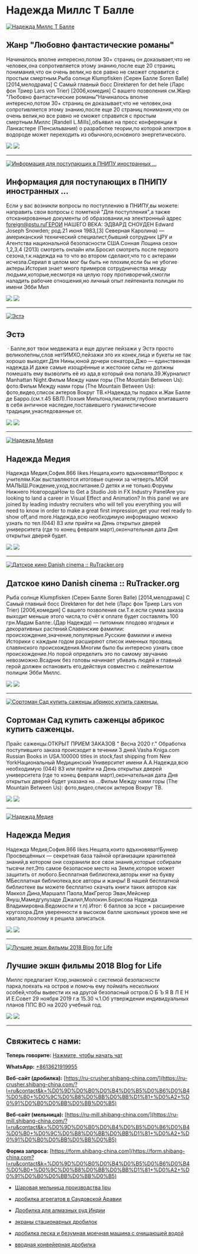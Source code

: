# Надежда Миллс Т Балле

<a href="https://swt.shibang-china.com/?l=ru&img&k=%D0%9D%D0%B0%D0%B4%D0%B5%D0%B6%D0%B4%D0%B0+%D0%9C%D0%B8%D0%BB%D0%BB%D1%81+%D0%A2+%D0%91%D0%B0%D0%BB%D0%BB%D0%B5" target="_blank">![Надежда Миллс Т Балле](http://static.shibang-china.com/all-800x300/840.jpg)</a>

## Жанр &quot;Любовно фантастические романы&quot;
Начиналось вполне интересно,потом 30+ страниц он доказывает,что не человек,она сопротивляется этому знанию,после еще 20 страниц понимания,что он очень велик,но все равно не сможет справится с простым смертным.Рыба солнце Klumpfisken (Серен Балле Soren Balle) [2014,мелодрама] С Самый главный босс Direkt&#248;ren for det hele (Ларс фон Триер Lars von Trier) [2006,комедия] С вашего позволения см.Жанр &quot;Любовно фантастические романы&quot;Начиналось вполне интересно,потом 30+ страниц он доказывает,что не человек,она сопротивляется этому знанию,после еще 20 страниц понимания,что он очень велик,но все равно не сможет справится с простым смертным.Миллс [Randell L.Mills],объявил на пресс конференции в Ланкастере (Пенсильвания) о разработке теории,по которой электрон в водороде может переходить из обычного,основного энергетического.


<a href="https://whatsapp.shibangsoft.com/WhatsApp.php" target="_blank" title="WhatsApp">![](http://static.shibang-china.com/icon/whatsapp.png)</a> <a href="https://swt.shibang-china.com/?l=ru&icon&k=%D0%9D%D0%B0%D0%B4%D0%B5%D0%B6%D0%B4%D0%B0+%D0%9C%D0%B8%D0%BB%D0%BB%D1%81+%D0%A2+%D0%91%D0%B0%D0%BB%D0%BB%D0%B5" target="_blank">![](http://static.shibang-china.com/icon/chat-ru.png)</a>

---

<a href="https://swt.shibang-china.com/?l=ru&img&k=%D0%9D%D0%B0%D0%B4%D0%B5%D0%B6%D0%B4%D0%B0+%D0%9C%D0%B8%D0%BB%D0%BB%D1%81+%D0%A2+%D0%91%D0%B0%D0%BB%D0%BB%D0%B5" target="_blank">![Информация для поступающих в ПНИПУ иностранных …](http://static.shibang-china.com/all-800x300/37.jpg)</a>

## Информация для поступающих в ПНИПУ иностранных …
Если у вас возникли вопросы по поступлению в ПНИПУ,вы можете: направить свои вопросы с пометкой &quot;Для поступления&quot;,а также отсканированные документы об образовании,на электронный адрес foreign@pstu.ruГЕРОИ НАШЕГО ВЕКА: ЭДВАРД СНОУДЕН Edward Joseph Snowden; род.21 июня 1983,[3] Северная Каролина) — американский технический специалист,бывший сотрудник ЦРУ и Агентства национальной безопасности США.Сонная Лощина сезон 1,2,3,4 (2013) смотреть онлайн или.Бросил смотреть после первого сезона,т.к.надежда на то что во втором сделают,что то с актерами исчезла.Сериал в целом мог бы быть не плохим,если бы не убогие актеры.История знает много примеров сотрудничества между людьми,которые,несмотря на целую гору противоречий,смогли наладить рабочие отношения,но личный опыт лейтенанта полиции по имени Эбби Мил


<a href="https://whatsapp.shibangsoft.com/WhatsApp.php" target="_blank" title="WhatsApp">![](http://static.shibang-china.com/icon/whatsapp.png)</a> <a href="https://swt.shibang-china.com/?l=ru&icon&k=%D0%9D%D0%B0%D0%B4%D0%B5%D0%B6%D0%B4%D0%B0+%D0%9C%D0%B8%D0%BB%D0%BB%D1%81+%D0%A2+%D0%91%D0%B0%D0%BB%D0%BB%D0%B5" target="_blank">![](http://static.shibang-china.com/icon/chat-ru.png)</a>

---

<a href="https://swt.shibang-china.com/?l=ru&img&k=%D0%9D%D0%B0%D0%B4%D0%B5%D0%B6%D0%B4%D0%B0+%D0%9C%D0%B8%D0%BB%D0%BB%D1%81+%D0%A2+%D0%91%D0%B0%D0%BB%D0%BB%D0%B5" target="_blank">![Эстэ](http://static.shibang-china.com/all-800x300/1435.jpg)</a>

## Эстэ
&nbsp;&#0183;&#32;Балле,вот твои медвежата и еще другие пейзажи у Эстэ просто великолепны,слов нет!ИМХО,пейзажи это их конек,лица и букеты не так хорошо выходят.Для Нины,юной дочери сенатора,Джо — единственная надежда.И даже самые изощрённые и жестокие силы не должны помешать ему вызволить её из ада,в который она попала.39.Журналист Manhattan Night.Фильм Между нами горы (The Mountain Between Us): фото.Фильм Между нами горы (The Mountain Between Us): фото,видео,список актеров Вокруг ТВ.&#171;Надежда,ты подвох и.Жак Балле де Барро.(см.т.45 БВЛ).Поэзия Мильтона,писателя,глубоко впитавшего в себя античное наследие,поставившего гуманистические традиции,унаследованные от.


<a href="https://whatsapp.shibangsoft.com/WhatsApp.php" target="_blank" title="WhatsApp">![](http://static.shibang-china.com/icon/whatsapp.png)</a> <a href="https://swt.shibang-china.com/?l=ru&icon&k=%D0%9D%D0%B0%D0%B4%D0%B5%D0%B6%D0%B4%D0%B0+%D0%9C%D0%B8%D0%BB%D0%BB%D1%81+%D0%A2+%D0%91%D0%B0%D0%BB%D0%BB%D0%B5" target="_blank">![](http://static.shibang-china.com/icon/chat-ru.png)</a>

---

<a href="https://swt.shibang-china.com/?l=ru&img&k=%D0%9D%D0%B0%D0%B4%D0%B5%D0%B6%D0%B4%D0%B0+%D0%9C%D0%B8%D0%BB%D0%BB%D1%81+%D0%A2+%D0%91%D0%B0%D0%BB%D0%BB%D0%B5" target="_blank">![Надежда Медия](http://static.shibang-china.com/all-800x300/415.jpg)</a>

## Надежда Медия
Надежда Медия,София.866 likes.Нещата,които вдъхновяват!Вопрос к учителям.Как выставляются итоговые оценки за четверть.МОЙ МАЛЫШ.Рождение,уход,воспитание.О детях и не только.Форумы Нижнего НовгородаHow to Get a Studio Job in FX Industry PanelAre you looking to land a career in Visual Effect and Animation? In this panel we are joined by leading industry recruiters who will tell you everything you will need to know in order to make a great first impression,get your reel ready to show off,and more.Надежда,всю необходимую информацию можно узнать по тел.(044) 83 или прийти на День открытых дверей университета (где то конец февраля март),окончательная дата Дня открытых дверей будет.


<a href="https://whatsapp.shibangsoft.com/WhatsApp.php" target="_blank" title="WhatsApp">![](http://static.shibang-china.com/icon/whatsapp.png)</a> <a href="https://swt.shibang-china.com/?l=ru&icon&k=%D0%9D%D0%B0%D0%B4%D0%B5%D0%B6%D0%B4%D0%B0+%D0%9C%D0%B8%D0%BB%D0%BB%D1%81+%D0%A2+%D0%91%D0%B0%D0%BB%D0%BB%D0%B5" target="_blank">![](http://static.shibang-china.com/icon/chat-ru.png)</a>

---

<a href="https://swt.shibang-china.com/?l=ru&img&k=%D0%9D%D0%B0%D0%B4%D0%B5%D0%B6%D0%B4%D0%B0+%D0%9C%D0%B8%D0%BB%D0%BB%D1%81+%D0%A2+%D0%91%D0%B0%D0%BB%D0%BB%D0%B5" target="_blank">![Датское кино Danish cinema :: RuTracker.org](http://static.shibang-china.com/all-800x300/1119.jpg)</a>

## Датское кино Danish cinema :: RuTracker.org
Рыба солнце Klumpfisken (Серен Балле Soren Balle) [2014,мелодрама] С Самый главный босс Direkt&#248;ren for det hele (Ларс фон Триер Lars von Trier) [2006,комедия] С вашего позволения см.Т.е.если сумма заказа выходит меньше этого числа,то счёт к оплате будет составлять 100 грн.Мадам Балле:.(Дар Надежда) — питомник плодово ягодных и декоративных растений.Славянские фамилии: происхождение,значение,популярные.Русские фамилии и имена Историки с каждым годом расширяют список именных прозвищ славянского происхождения.Многим было бы интересно узнать свое происхождение.Но порой определить это по самому звучанию невозможно.Всадник без головы начинает убивать людей и главный герой должен остановить его,действуя совместно с лейтенантом полиции Эбби Миллс.


<a href="https://whatsapp.shibangsoft.com/WhatsApp.php" target="_blank" title="WhatsApp">![](http://static.shibang-china.com/icon/whatsapp.png)</a> <a href="https://swt.shibang-china.com/?l=ru&icon&k=%D0%9D%D0%B0%D0%B4%D0%B5%D0%B6%D0%B4%D0%B0+%D0%9C%D0%B8%D0%BB%D0%BB%D1%81+%D0%A2+%D0%91%D0%B0%D0%BB%D0%BB%D0%B5" target="_blank">![](http://static.shibang-china.com/icon/chat-ru.png)</a>

---

<a href="https://swt.shibang-china.com/?l=ru&img&k=%D0%9D%D0%B0%D0%B4%D0%B5%D0%B6%D0%B4%D0%B0+%D0%9C%D0%B8%D0%BB%D0%BB%D1%81+%D0%A2+%D0%91%D0%B0%D0%BB%D0%BB%D0%B5" target="_blank">![Сортоман Сад купить саженцы абрикос купить саженцы.](http://static.shibang-china.com/all-800x300/657.jpg)</a>

## Сортоман Сад купить саженцы абрикос купить саженцы.
Прайс саженцы.ОТКРЫТ ПРИЕМ ЗАКАЗОВ &quot; Весна 2020 г.&quot; Обработка поступившего заказа происходит в течении 3 дней.Vasha Kniga.com Russian Books in USA.100000 titles in stock,fast shipping from New YorkНациональный Медицинский Университет имени А.А.Надежда,всю необходимую (044) 83 или прийти на День открытых дверей университета (где то конец февраля март),окончательная дата Дня открытых дверей будет указана на …Фильм Между нами горы (The Mountain Between Us): фото,видео,список актеров Вокруг ТВ.


<a href="https://whatsapp.shibangsoft.com/WhatsApp.php" target="_blank" title="WhatsApp">![](http://static.shibang-china.com/icon/whatsapp.png)</a> <a href="https://swt.shibang-china.com/?l=ru&icon&k=%D0%9D%D0%B0%D0%B4%D0%B5%D0%B6%D0%B4%D0%B0+%D0%9C%D0%B8%D0%BB%D0%BB%D1%81+%D0%A2+%D0%91%D0%B0%D0%BB%D0%BB%D0%B5" target="_blank">![](http://static.shibang-china.com/icon/chat-ru.png)</a>

---

<a href="https://swt.shibang-china.com/?l=ru&img&k=%D0%9D%D0%B0%D0%B4%D0%B5%D0%B6%D0%B4%D0%B0+%D0%9C%D0%B8%D0%BB%D0%BB%D1%81+%D0%A2+%D0%91%D0%B0%D0%BB%D0%BB%D0%B5" target="_blank">![Надежда Медия](http://static.shibang-china.com/all-800x300/1000.jpg)</a>

## Надежда Медия
Надежда Медия,София.866 likes.Нещата,които вдъхновяват!Бункер Просвещённых — секретная база тайной организации хранителей знаний,в котором они сохранили все свои знания,которые собирали тысячи лет.Это самое безопасное место на Земле,которое может защитить от любого.Бесплатная библиотека,авторы книг на букву МБесплатная библиотека,все авторы и жанры! В нашей бесплатной библиотеке вы можете бесплатно скачать книги таких авторов как Маккол Дина,Маршалл Паола,МакГрегор Эван,Мейснер Януш,Мамедгулузаде Джалил,Молокин.Борисова Надежда Владимировна.Ведомости и т.п).Итог: 6 баллов за эссе + расширение кругозора.Для уверенности в высоком балле школьных уроков мне не хватало,поэтому я решила записаться.


<a href="https://whatsapp.shibangsoft.com/WhatsApp.php" target="_blank" title="WhatsApp">![](http://static.shibang-china.com/icon/whatsapp.png)</a> <a href="https://swt.shibang-china.com/?l=ru&icon&k=%D0%9D%D0%B0%D0%B4%D0%B5%D0%B6%D0%B4%D0%B0+%D0%9C%D0%B8%D0%BB%D0%BB%D1%81+%D0%A2+%D0%91%D0%B0%D0%BB%D0%BB%D0%B5" target="_blank">![](http://static.shibang-china.com/icon/chat-ru.png)</a>

---

<a href="https://swt.shibang-china.com/?l=ru&img&k=%D0%9D%D0%B0%D0%B4%D0%B5%D0%B6%D0%B4%D0%B0+%D0%9C%D0%B8%D0%BB%D0%BB%D1%81+%D0%A2+%D0%91%D0%B0%D0%BB%D0%BB%D0%B5" target="_blank">![Лучшие экшн фильмы 2018 Blog for Life](http://static.shibang-china.com/all-800x300/147.jpg)</a>

## Лучшие экшн фильмы 2018 Blog for Life
Миллс предлагает Клэр,знакомой с системой безопасности парка,поехать на остров и помочь ему поймать нескольких особей,чтобы вывести их на другой безопасный остров.О Б Ъ Я В Л Е Н И Е.Совет 29 ноября 2019 г.в 15.30 ч.1.Об утверждении индивидуальных планов ППС ВО на 2020 учебный год.

<a href="https://whatsapp.shibangsoft.com/WhatsApp.php" target="_blank" title="WhatsApp">![](http://static.shibang-china.com/icon/whatsapp.png)</a> <a href="https://swt.shibang-china.com/?l=ru&icon&k=%D0%9D%D0%B0%D0%B4%D0%B5%D0%B6%D0%B4%D0%B0+%D0%9C%D0%B8%D0%BB%D0%BB%D1%81+%D0%A2+%D0%91%D0%B0%D0%BB%D0%BB%D0%B5" target="_blank">![](http://static.shibang-china.com/icon/chat-ru.png)</a>

---
## Свяжитесь с нами:

**Теперь говорите:** [Нажмите, чтобы начать чат](https://swt.shibang-china.com?l=ru&contact&k=%D0%9D%D0%B0%D0%B4%D0%B5%D0%B6%D0%B4%D0%B0+%D0%9C%D0%B8%D0%BB%D0%BB%D1%81+%D0%A2+%D0%91%D0%B0%D0%BB%D0%BB%D0%B5)

**WhatsApp:**  [+8613621919955](https://whatsapp.shibangsoft.com/WhatsApp.php)

**Веб-сайт (дробилка):** [https://ru-crusher.shibang-china.com/](https://ru-crusher.shibang-china.com/?l=ru&contact&k=%D0%9D%D0%B0%D0%B4%D0%B5%D0%B6%D0%B4%D0%B0+%D0%9C%D0%B8%D0%BB%D0%BB%D1%81+%D0%A2+%D0%91%D0%B0%D0%BB%D0%BB%D0%B5)

**Веб-сайт (мельница):** [https://ru-mill.shibang-china.com/](https://ru-mill.shibang-china.com/?l=ru&contact&k=%D0%9D%D0%B0%D0%B4%D0%B5%D0%B6%D0%B4%D0%B0+%D0%9C%D0%B8%D0%BB%D0%BB%D1%81+%D0%A2+%D0%91%D0%B0%D0%BB%D0%BB%D0%B5)

**Форма запроса:** [https://form.shibang-china.com](https://form.shibang-china.com?l=ru&contact&k=%D0%9D%D0%B0%D0%B4%D0%B5%D0%B6%D0%B4%D0%B0+%D0%9C%D0%B8%D0%BB%D0%BB%D1%81+%D0%A2+%D0%91%D0%B0%D0%BB%D0%BB%D0%B5)

* [Шаровая мельница производства lipu](../121/%D0%A8%D0%B0%D1%80%D0%BE%D0%B2%D0%B0%D1%8F%20%D0%BC%D0%B5%D0%BB%D1%8C%D0%BD%D0%B8%D1%86%D0%B0%20%D0%BF%D1%80%D0%BE%D0%B8%D0%B7%D0%B2%D0%BE%D0%B4%D1%81%D1%82%D0%B2%D0%B0%20lipu.md)

* [дробилка агрегатов в Саудовской Аравии](../121/%D0%B4%D1%80%D0%BE%D0%B1%D0%B8%D0%BB%D0%BA%D0%B0%20%D0%B0%D0%B3%D1%80%D0%B5%D0%B3%D0%B0%D1%82%D0%BE%D0%B2%20%D0%B2%20%D0%A1%D0%B0%D1%83%D0%B4%D0%BE%D0%B2%D1%81%D0%BA%D0%BE%D0%B9%20%D0%90%D1%80%D0%B0%D0%B2%D0%B8%D0%B8.md)

* [Дробилка для алмазных руд Индии](../123/%D0%94%D1%80%D0%BE%D0%B1%D0%B8%D0%BB%D0%BA%D0%B0%20%D0%B4%D0%BB%D1%8F%20%D0%B0%D0%BB%D0%BC%D0%B0%D0%B7%D0%BD%D1%8B%D1%85%20%D1%80%D1%83%D0%B4%20%D0%98%D0%BD%D0%B4%D0%B8%D0%B8.md)

* [экраны стационарных дробилок](../123/%D1%8D%D0%BA%D1%80%D0%B0%D0%BD%D1%8B%20%D1%81%D1%82%D0%B0%D1%86%D0%B8%D0%BE%D0%BD%D0%B0%D1%80%D0%BD%D1%8B%D1%85%20%D0%B4%D1%80%D0%BE%D0%B1%D0%B8%D0%BB%D0%BE%D0%BA.md)

* [дробилка песка и безумная моечная машина с очищающей водой](../124/%D0%B4%D1%80%D0%BE%D0%B1%D0%B8%D0%BB%D0%BA%D0%B0%20%D0%BF%D0%B5%D1%81%D0%BA%D0%B0%20%D0%B8%20%D0%B1%D0%B5%D0%B7%D1%83%D0%BC%D0%BD%D0%B0%D1%8F%20%D0%BC%D0%BE%D0%B5%D1%87%D0%BD%D0%B0%D1%8F%20%D0%BC%D0%B0%D1%88%D0%B8%D0%BD%D0%B0%20%D1%81%20%D0%BE%D1%87%D0%B8%D1%89%D0%B0%D1%8E%D1%89%D0%B5%D0%B9%20%D0%B2%D0%BE%D0%B4%D0%BE%D0%B9.md)

* [вводная конвейерная дробилка](../124/%D0%B2%D0%B2%D0%BE%D0%B4%D0%BD%D0%B0%D1%8F%20%D0%BA%D0%BE%D0%BD%D0%B2%D0%B5%D0%B9%D0%B5%D1%80%D0%BD%D0%B0%D1%8F%20%D0%B4%D1%80%D0%BE%D0%B1%D0%B8%D0%BB%D0%BA%D0%B0.md)